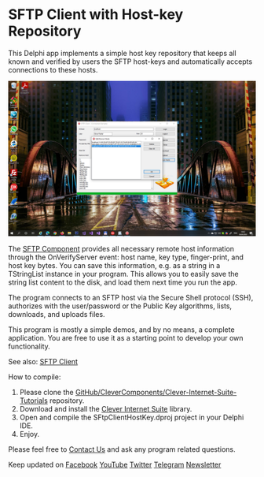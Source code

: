 # SFTP Client with Host-key Repository

This Delphi app implements a simple host key repository that keeps all known and verified by users the SFTP host-keys and automatically accepts connections to these hosts.   

![Screenshot](sftp-hostkey-repo.jpg)

The [SFTP Component](https://www.clevercomponents.com/products/inetsuite/sftpclient.asp) provides all necessary remote host information through the OnVerifyServer event: host name, key type, finger-print, and host key bytes. You can save this information, e.g. as a string in a TStringList instance in your program. This allows you to easily save the string list content to the disk, and load them next time you run the app.   

The program connects to an SFTP host via the Secure Shell protocol (SSH), authorizes with the user/password or the Public Key algorithms, lists, downloads, and uploads files.   

This program is mostly a simple demos, and by no means, a complete application. You are free to use it as a starting point to develop your own functionality.   

See also: [SFTP Client](https://github.com/CleverComponents/Clever-Internet-Suite-Examples/tree/master/Delphi/SFtpClient)

How to compile:   
1. Please clone the [GitHub/CleverComponents/Clever-Internet-Suite-Tutorials](https://github.com/CleverComponents/Clever-Internet-Suite-Tutorials) repository.
2. Download and install the [Clever Internet Suite](https://www.clevercomponents.com/downloads/inetsuite/suitedownload.asp) library.
3. Open and compile the SFtpClientHostKey.dproj project in your Delphi IDE.
4. Enjoy.

Please feel free to [Contact Us](https://www.clevercomponents.com/support/) and ask any program related questions.   

Keep updated on [Facebook](http://www.facebook.com/clevercomponents)   [YouTube](https://www.youtube.com/channel/UC9Si4WNQVSeXQMjdEJ8j1fg)   [Twitter](https://twitter.com/CleverComponent)   [Telegram](https://t.me/clevercomponents)   [Newsletter](https://www.clevercomponents.com/home/maillist.asp)   
